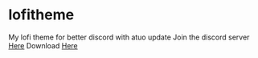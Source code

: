 # lofitheme
My lofi theme for better discord with atuo update
Join the discord server [Here](https://discord.gg/8xDAMuj)
Download [Here](https://codeload.github.com/zap-hvh/lofitheme/zip/master)

